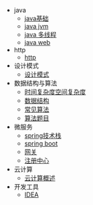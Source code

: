 * java
  - [java基础](docs/java/javase.md)
  - [java jvm](docs/java/jvm.md)
  - [java 多线程](docs/java/thread.md)
  - [java web](docs/java/javaee.md)
* http
  - [http](docs/http/tcp-ip.md)
* 设计模式 
  - [设计模式](docs/designPatterns/designPatterns.md)
* 数据结构与算法
  - [时间复杂度空间复杂度](docs/dataStructure/o\(n\).md)
  - [数据结构](docs/dataStructure/dataStructure.md)
  - [常见算法](docs/dataStructure/commalg.md)
  - [算法题目](docs/dataStructure/algsample.md)
* 微服务 
  - [spring技术栈](docs/microservice/readme.md)
  - [spring boot](docs/microservice/springboot.md)
  - [网关](docs/microservice/gateway.md)
  - [注册中心](docs/microservice/gateway.md)
* 云计算
  - [云计算概述](docs/cloud/cloud.md)
* 开发工具
  - [IDEA](docs/tools/ideaShortcutkey.md)

